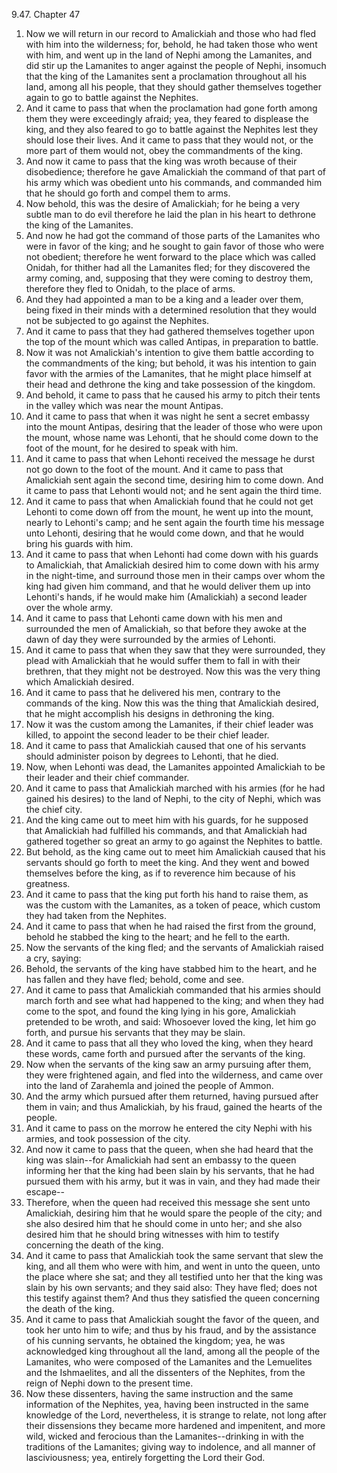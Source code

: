 9.47. Chapter 47
1. Now we will return in our record to Amalickiah and those who had fled with him into the wilderness; for, behold, he had taken those who went with him, and went up in the land of Nephi among the Lamanites, and did stir up the Lamanites to anger against the people of Nephi, insomuch that the king of the Lamanites sent a proclamation throughout all his land, among all his people, that they should gather themselves together again to go to battle against the Nephites.
2. And it came to pass that when the proclamation had gone forth among them they were exceedingly afraid; yea, they feared to displease the king, and they also feared to go to battle against the Nephites lest they should lose their lives. And it came to pass that they would not, or the more part of them would not, obey the commandments of the king.
3. And now it came to pass that the king was wroth because of their disobedience; therefore he gave Amalickiah the command of that part of his army which was obedient unto his commands, and commanded him that he should go forth and compel them to arms.
4. Now behold, this was the desire of Amalickiah; for he being a very subtle man to do evil therefore he laid the plan in his heart to dethrone the king of the Lamanites.
5. And now he had got the command of those parts of the Lamanites who were in favor of the king; and he sought to gain favor of those who were not obedient; therefore he went forward to the place which was called Onidah, for thither had all the Lamanites fled; for they discovered the army coming, and, supposing that they were coming to destroy them, therefore they fled to Onidah, to the place of arms.
6. And they had appointed a man to be a king and a leader over them, being fixed in their minds with a determined resolution that they would not be subjected to go against the Nephites.
7. And it came to pass that they had gathered themselves together upon the top of the mount which was called Antipas, in preparation to battle.
8. Now it was not Amalickiah's intention to give them battle according to the commandments of the king; but behold, it was his intention to gain favor with the armies of the Lamanites, that he might place himself at their head and dethrone the king and take possession of the kingdom.
9. And behold, it came to pass that he caused his army to pitch their tents in the valley which was near the mount Antipas.
10. And it came to pass that when it was night he sent a secret embassy into the mount Antipas, desiring that the leader of those who were upon the mount, whose name was Lehonti, that he should come down to the foot of the mount, for he desired to speak with him.
11. And it came to pass that when Lehonti received the message he durst not go down to the foot of the mount. And it came to pass that Amalickiah sent again the second time, desiring him to come down. And it came to pass that Lehonti would not; and he sent again the third time.
12. And it came to pass that when Amalickiah found that he could not get Lehonti to come down off from the mount, he went up into the mount, nearly to Lehonti's camp; and he sent again the fourth time his message unto Lehonti, desiring that he would come down, and that he would bring his guards with him.
13. And it came to pass that when Lehonti had come down with his guards to Amalickiah, that Amalickiah desired him to come down with his army in the night-time, and surround those men in their camps over whom the king had given him command, and that he would deliver them up into Lehonti's hands, if he would make him (Amalickiah) a second leader over the whole army.
14. And it came to pass that Lehonti came down with his men and surrounded the men of Amalickiah, so that before they awoke at the dawn of day they were surrounded by the armies of Lehonti.
15. And it came to pass that when they saw that they were surrounded, they plead with Amalickiah that he would suffer them to fall in with their brethren, that they might not be destroyed. Now this was the very thing which Amalickiah desired.
16. And it came to pass that he delivered his men, contrary to the commands of the king. Now this was the thing that Amalickiah desired, that he might accomplish his designs in dethroning the king.
17. Now it was the custom among the Lamanites, if their chief leader was killed, to appoint the second leader to be their chief leader.
18. And it came to pass that Amalickiah caused that one of his servants should administer poison by degrees to Lehonti, that he died.
19. Now, when Lehonti was dead, the Lamanites appointed Amalickiah to be their leader and their chief commander.
20. And it came to pass that Amalickiah marched with his armies (for he had gained his desires) to the land of Nephi, to the city of Nephi, which was the chief city.
21. And the king came out to meet him with his guards, for he supposed that Amalickiah had fulfilled his commands, and that Amalickiah had gathered together so great an army to go against the Nephites to battle.
22. But behold, as the king came out to meet him Amalickiah caused that his servants should go forth to meet the king. And they went and bowed themselves before the king, as if to reverence him because of his greatness.
23. And it came to pass that the king put forth his hand to raise them, as was the custom with the Lamanites, as a token of peace, which custom they had taken from the Nephites.
24. And it came to pass that when he had raised the first from the ground, behold he stabbed the king to the heart; and he fell to the earth.
25. Now the servants of the king fled; and the servants of Amalickiah raised a cry, saying:
26. Behold, the servants of the king have stabbed him to the heart, and he has fallen and they have fled; behold, come and see.
27. And it came to pass that Amalickiah commanded that his armies should march forth and see what had happened to the king; and when they had come to the spot, and found the king lying in his gore, Amalickiah pretended to be wroth, and said: Whosoever loved the king, let him go forth, and pursue his servants that they may be slain.
28. And it came to pass that all they who loved the king, when they heard these words, came forth and pursued after the servants of the king.
29. Now when the servants of the king saw an army pursuing after them, they were frightened again, and fled into the wilderness, and came over into the land of Zarahemla and joined the people of Ammon.
30. And the army which pursued after them returned, having pursued after them in vain; and thus Amalickiah, by his fraud, gained the hearts of the people.
31. And it came to pass on the morrow he entered the city Nephi with his armies, and took possession of the city.
32. And now it came to pass that the queen, when she had heard that the king was slain--for Amalickiah had sent an embassy to the queen informing her that the king had been slain by his servants, that he had pursued them with his army, but it was in vain, and they had made their escape--
33. Therefore, when the queen had received this message she sent unto Amalickiah, desiring him that he would spare the people of the city; and she also desired him that he should come in unto her; and she also desired him that he should bring witnesses with him to testify concerning the death of the king.
34. And it came to pass that Amalickiah took the same servant that slew the king, and all them who were with him, and went in unto the queen, unto the place where she sat; and they all testified unto her that the king was slain by his own servants; and they said also: They have fled; does not this testify against them? And thus they satisfied the queen concerning the death of the king.
35. And it came to pass that Amalickiah sought the favor of the queen, and took her unto him to wife; and thus by his fraud, and by the assistance of his cunning servants, he obtained the kingdom; yea, he was acknowledged king throughout all the land, among all the people of the Lamanites, who were composed of the Lamanites and the Lemuelites and the Ishmaelites, and all the dissenters of the Nephites, from the reign of Nephi down to the present time.
36. Now these dissenters, having the same instruction and the same information of the Nephites, yea, having been instructed in the same knowledge of the Lord, nevertheless, it is strange to relate, not long after their dissensions they became more hardened and impenitent, and more wild, wicked and ferocious than the Lamanites--drinking in with the traditions of the Lamanites; giving way to indolence, and all manner of lasciviousness; yea, entirely forgetting the Lord their God.

